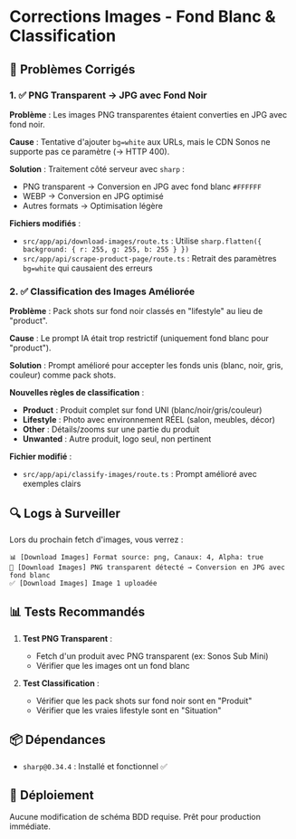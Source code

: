 # Corrections Images - Fond Blanc & Classification

## 🎯 Problèmes Corrigés

### 1. ✅ PNG Transparent → JPG avec Fond Noir

**Problème** : Les images PNG transparentes étaient converties en JPG avec fond noir.

**Cause** : Tentative d'ajouter `bg=white` aux URLs, mais le CDN Sonos ne supporte pas ce paramètre (→ HTTP 400).

**Solution** : Traitement côté serveur avec `sharp` :
- PNG transparent → Conversion en JPG avec fond blanc `#FFFFFF`
- WEBP → Conversion en JPG optimisé
- Autres formats → Optimisation légère

**Fichiers modifiés** :
- `src/app/api/download-images/route.ts` : Utilise `sharp.flatten({ background: { r: 255, g: 255, b: 255 } })`
- `src/app/api/scrape-product-page/route.ts` : Retrait des paramètres `bg=white` qui causaient des erreurs

### 2. ✅ Classification des Images Améliorée

**Problème** : Pack shots sur fond noir classés en "lifestyle" au lieu de "product".

**Cause** : Le prompt IA était trop restrictif (uniquement fond blanc pour "product").

**Solution** : Prompt amélioré pour accepter les fonds unis (blanc, noir, gris, couleur) comme pack shots.

**Nouvelles règles de classification** :
- **Product** : Produit complet sur fond UNI (blanc/noir/gris/couleur)
- **Lifestyle** : Photo avec environnement RÉEL (salon, meubles, décor)
- **Other** : Détails/zooms sur une partie du produit
- **Unwanted** : Autre produit, logo seul, non pertinent

**Fichier modifié** :
- `src/app/api/classify-images/route.ts` : Prompt amélioré avec exemples clairs

## 🔍 Logs à Surveiller

Lors du prochain fetch d'images, vous verrez :

```
📊 [Download Images] Format source: png, Canaux: 4, Alpha: true
🎨 [Download Images] PNG transparent détecté → Conversion en JPG avec fond blanc
✅ [Download Images] Image 1 uploadée
```

## 📊 Tests Recommandés

1. **Test PNG Transparent** :
   - Fetch d'un produit avec PNG transparent (ex: Sonos Sub Mini)
   - Vérifier que les images ont un fond blanc

2. **Test Classification** :
   - Vérifier que les pack shots sur fond noir sont en "Produit"
   - Vérifier que les vraies lifestyle sont en "Situation"

## 📦 Dépendances

- `sharp@0.34.4` : Installé et fonctionnel ✅

## 🚀 Déploiement

Aucune modification de schéma BDD requise.
Prêt pour production immédiate.


